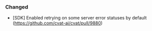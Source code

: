 ### Changed

- \[SDK\] Enabled retrying on some server error statuses by default 
  (<https://github.com/cvat-ai/cvat/pull/9880>)
